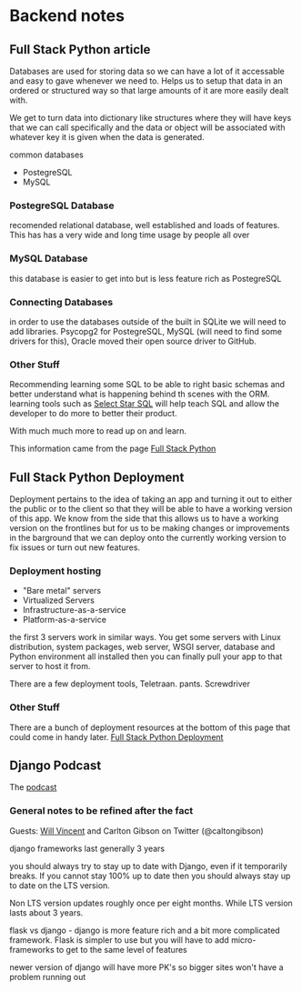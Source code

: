 # Backend notes

## Full Stack Python article

Databases are used for storing data so we can have a lot of it accessable and easy to gave whenever we need to. Helps us to setup that data in an ordered or structured way so that large amounts of it are more easily dealt with.

We get to turn data into dictionary like structures where they will have keys that we can call specifically and the data or object will be associated with whatever key it is given when the data is generated. 

common databases

* PostegreSQL
* MySQL

### PostegreSQL Database

recomended relational database, well established and loads of features. This has has a very wide and long time usage by people all over

### MySQL Database

this database is easier to get into but is less feature rich as PostegreSQL

### Connecting Databases

in order to use the databases outside of the built in SQLite we will need to add libraries. Psycopg2 for PostegreSQL, MySQL (will need to find some drivers for this), Oracle moved their open source driver to GitHub.

### Other Stuff

Recommending learning some SQL to be able to right basic schemas and better understand what is happening behind th scenes with the ORM. learning tools such as [Select Star SQL](https://selectstarsql.com/) will help teach SQL and allow the developer to do more to better their product.

With much much more to read up on and learn.

This information came from the page [Full Stack Python](https://www.fullstackpython.com/databases.html) 



## Full Stack Python Deployment

Deployment pertains to the idea of taking an app and turning it out to either the public or to the client so that they will be able to have a working version of this app. We know from the side that this allows us to have a working version on the frontlines but for us to be making changes or improvements in the barground that we can deploy onto the currently working version to fix issues or turn out new features.

### Deployment hosting

* "Bare metal" servers
* Virtualized Servers
* Infrastructure-as-a-service
* Platform-as-a-service

the first 3 servers work in similar ways. You get some servers with Linux distribution, system packages, web server, WSGI server, database and Python environment all installed then you can finally pull your app to that server to host it from.

There are a few deployment tools, Teletraan. pants. Screwdriver

### Other Stuff

There are a bunch of deployment resources at the bottom of this page that could come in handy later. [Full Stack Python Deployment](https://www.fullstackpython.com/deployment.html)



## Django Podcast

The [podcast](https://talkpython.fm/episodes/show/301/deploying-and-running-django-web-apps-in-2021)

### General notes to be refined after the fact

Guests: [Will Vincent](https://wsvincent.com/) and Carlton Gibson on Twitter (@caltongibson)

django frameworks last generally 3 years

you should always try to stay up to date with Django, even if it temporarily breaks. If you cannot stay 100% up to date then you should always stay up to date on the LTS version.

Non LTS version updates roughly once per eight months. While LTS version lasts about 3 years. 

flask vs django - django is more feature rich and a bit more complicated framework. Flask is simpler to use but you will have to add micro-frameworks to get to the same level of features

newer version of django will have more PK's so bigger sites won't have a problem running out









